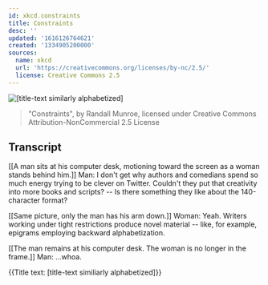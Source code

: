 ```yaml
---
id: xkcd.constraints
title: Constraints
desc: ''
updated: '1616126764621'
created: '1334905200000'
sources:
  name: xkcd
  url: 'https://creativecommons.org/licenses/by-nc/2.5/'
  license: Creative Commons 2.5
---
```

![[title-text similarly alphabetized]](https://imgs.xkcd.com/comics/constraints.png)
> "Constraints", by Randall Munroe, licensed under Creative Commons Attribution-NonCommercial 2.5 License

## Transcript
[[A man sits at his computer desk, motioning toward the screen as a woman stands behind him.]]
Man: I don't get why authors and comedians spend so much energy trying to be clever on Twitter. Couldn't they put that creativity into more books and scripts? -- Is there something they 
like
 about the 140-character format?

[[Same picture, only the man has his arm down.]]
Woman: Yeah. Writers working under tight restrictions produce novel material -- like, for example, epigrams employing backward alphabetization.

[[The man remains at his computer desk. The woman is no longer in the frame.]]
Man: ...whoa.

{{Title text: [title-text similiarly alphabetized]}}

